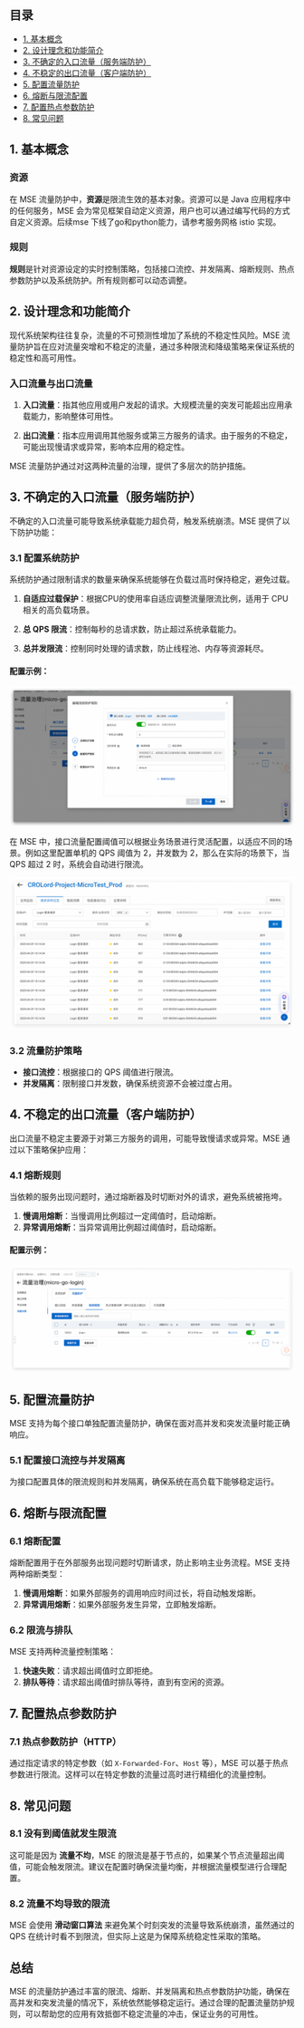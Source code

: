 ## 目录
- [1. 基本概念](#1-基本概念)
- [2. 设计理念和功能简介](#2-设计理念和功能简介)
- [3. 不确定的入口流量（服务端防护）](#3-不确定的入口流量服务端防护)
- [4. 不稳定的出口流量（客户端防护）](#4-不稳定的出口流量客户端防护)
- [5. 配置流量防护](#5-配置流量防护)
- [6. 熔断与限流配置](#6-熔断与限流配置)
- [7. 配置热点参数防护](#7-配置热点参数防护)
- [8. 常见问题](#8-常见问题)

## 1. 基本概念

### 资源
在 MSE 流量防护中，**资源**是限流生效的基本对象。资源可以是 Java 应用程序中的任何服务，MSE 会为常见框架自动定义资源，用户也可以通过编写代码的方式自定义资源。后续mse 下线了go和python能力，请参考服务网格 istio 实现。

### 规则
**规则**是针对资源设定的实时控制策略，包括接口流控、并发隔离、熔断规则、热点参数防护以及系统防护。所有规则都可以动态调整。

## 2. 设计理念和功能简介

现代系统架构往往复杂，流量的不可预测性增加了系统的不稳定性风险。MSE 流量防护旨在应对流量突增和不稳定的流量，通过多种限流和降级策略来保证系统的稳定性和高可用性。

### 入口流量与出口流量

1. **入口流量**：指其他应用或用户发起的请求。大规模流量的突发可能超出应用承载能力，影响整体可用性。

2. **出口流量**：指本应用调用其他服务或第三方服务的请求。由于服务的不稳定，可能出现慢请求或异常，影响本应用的稳定性。

MSE 流量防护通过对这两种流量的治理，提供了多层次的防护措施。

## 3. 不确定的入口流量（服务端防护）

不确定的入口流量可能导致系统承载能力超负荷，触发系统崩溃。MSE 提供了以下防护功能：

### 3.1 配置系统防护

系统防护通过限制请求的数量来确保系统能够在负载过高时保持稳定，避免过载。

1. **自适应过载保护**：根据CPU的使用率自适应调整流量限流比例，适用于 CPU 相关的高负载场景。

2. **总 QPS 限流**：控制每秒的总请求数，防止超过系统承载能力。

3. **总并发限流**：控制同时处理的请求数，防止线程池、内存等资源耗尽。

#### 配置示例：

![img.png](../resource/images/portflowlimiting.png)

在 MSE 中，接口流量配置阈值可以根据业务场景进行灵活配置，以适应不同的场景。例如这里配置单机的 QPS 阈值为 2，并发数为 2，那么在实际的场景下，当 QPS 超过 2 时，系统会自动进行限流。

![img.png](../resource/images/flowdone.png)
### 3.2 流量防护策略

- **接口流控**：根据接口的 QPS 阈值进行限流。
- **并发隔离**：限制接口并发数，确保系统资源不会被过度占用。

## 4. 不稳定的出口流量（客户端防护）

出口流量不稳定主要源于对第三方服务的调用，可能导致慢请求或异常。MSE 通过以下策略保护应用：

### 4.1 熔断规则

当依赖的服务出现问题时，通过熔断器及时切断对外的请求，避免系统被拖垮。

1. **慢调用熔断**：当慢调用比例超过一定阈值时，启动熔断。
2. **异常调用熔断**：当异常调用比例超过阈值时，启动熔断。

#### 配置示例：

![img.png](../resource/images/fuse.png)

## 5. 配置流量防护

MSE 支持为每个接口单独配置流量防护，确保在面对高并发和突发流量时能正确响应。

### 5.1 配置接口流控与并发隔离

为接口配置具体的限流规则和并发隔离，确保系统在高负载下能够稳定运行。

## 6. 熔断与限流配置

### 6.1 熔断配置

熔断配置用于在外部服务出现问题时切断请求，防止影响主业务流程。MSE 支持两种熔断类型：

1. **慢调用熔断**：如果外部服务的调用响应时间过长，将自动触发熔断。
2. **异常调用熔断**：如果外部服务发生异常，立即触发熔断。

### 6.2 限流与排队

MSE 支持两种流量控制策略：

1. **快速失败**：请求超出阈值时立即拒绝。
2. **排队等待**：请求超出阈值时排队等待，直到有空闲的资源。

## 7. 配置热点参数防护

### 7.1 热点参数防护（HTTP）

通过指定请求的特定参数（如 `X-Forwarded-For`、`Host` 等），MSE 可以基于热点参数进行限流。这样可以在特定参数的流量过高时进行精细化的流量控制。

## 8. 常见问题

### 8.1 没有到阈值就发生限流

这可能是因为 **流量不均**，MSE 的限流是基于节点的，如果某个节点流量超出阈值，可能会触发限流。建议在配置时确保流量均衡，并根据流量模型进行合理配置。

### 8.2 流量不均导致的限流

MSE 会使用 **滑动窗口算法** 来避免某个时刻突发的流量导致系统崩溃，虽然通过的 QPS 在统计时看不到限流，但实际上这是为保障系统稳定性采取的策略。

## 总结

MSE 的流量防护通过丰富的限流、熔断、并发隔离和热点参数防护功能，确保在高并发和突发流量的情况下，系统依然能够稳定运行。通过合理的配置流量防护规则，可以帮助您的应用有效抵御不稳定流量的冲击，保证业务的可用性。

